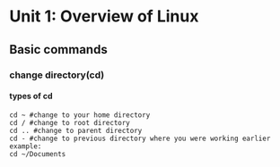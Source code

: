 # Unit 1: Overview of Linux
## Basic commands
### change directory(cd)
#### types of cd
```
cd ~ #change to your home directory
cd / #change to root directory
cd .. #change to parent directory
cd - #change to previous directory where you were working earlier
example:  
cd ~/Documents
```